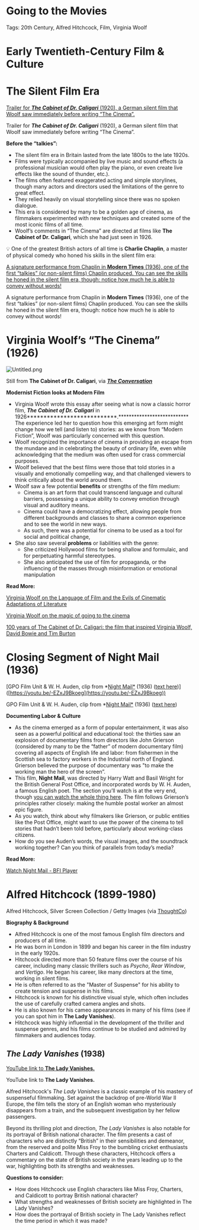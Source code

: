 # Going to the Movies

Tags: 20th Century, Alfred Hitchcock, Film, Virginia Woolf

# Early Twentieth-Century Film & Culture

# The Silent Film Era

[Trailer for ***The Cabinet of Dr. Caligari*** (1920), a German silent film that Woolf saw immediately before writing “The Cinema”.](https://youtu.be/IAtpxqajFak)

Trailer for ***The Cabinet of Dr. Caligari*** (1920), a German silent film that Woolf saw immediately before writing “The Cinema”.

**Before the “talkies”:**

- The silent film era in Britain lasted from the late 1800s to the late 1920s.
- Films were typically accompanied by live music and sound effects (a professional musician would often play the piano, or even create live effects like the sound of thunder, etc.).
- The films often featured exaggerated acting and simple storylines, though many actors and directors used the limitations of the genre to great effect.
- They relied heavily on visual storytelling since there was no spoken dialogue.
- This era is considered by many to be a golden age of cinema, as filmmakers experimented with new techniques and created some of the most iconic films of all time.
- Woolf’s comments in “The Cinema” are directed at films like **The Cabinet of Dr. Caligari**, which she had just seen in 1926.

💡 One of the greatest British actors of all time is **Charlie Chaplin**, a master of physical comedy who honed his skills in the silent film era:

[A signature performance from Chaplin in **Modern Times** (1936), one of the first “talkies” (or non-silent films) Chaplin produced. You can see the skills he honed in the silent film era, though: notice how much he is able to convey without words!](https://youtu.be/6n9ESFJTnHs)

A signature performance from Chaplin in **Modern Times** (1936), one of the first “talkies” (or non-silent films) Chaplin produced. You can see the skills he honed in the silent film era, though: notice how much he is able to convey without words!

# Virginia Woolf’s “The Cinema” (1926)

![Untitled.png](Courses/English%202323/Lectures/Going%20to%20the%20Movies.assets/Untitled.png)

Still from **The Cabinet of Dr. Caligari**, via [***The Conversation***](https://theconversation.com/100-years-of-the-cabinet-of-dr-caligari-the-film-that-inspired-virginia-woolf-david-bowie-and-tim-burton-131899)

**Modernist Fiction looks at Modern Film**

- Virginia Woolf wrote this essay after seeing what is now a classic horror film, ***The Cabinet of Dr. Caligari*** in 1926***************************.*************************** The experience led her to question how this emerging art form might change how we tell (and listen to) stories: as we know from “Modern Fiction”, Woolf was particularly concerned with this question.
- Woolf recognized the importance of cinema in providing an escape from the mundane and in celebrating the beauty of ordinary life, even while acknowledging that the medium was often used for crass commercial purposes.
- Woolf believed that the best films were those that told stories in a visually and emotionally compelling way, and that challenged viewers to think critically about the world around them.
- Woolf saw a few potential **benefits** or strengths of the film medium:
   - Cinema is an art form that could transcend language and cultural barriers, possessing a unique ability to convey emotion through visual and auditory means.
   - Cinema could have a democratizing effect, allowing people from different backgrounds and classes to share a common experience and to see the world in new ways.
   - As such, there was a potential for cinema to be used as a tool for social and political change,
- She also saw several **problems** or liabilities with the genre:
   - She criticized Hollywood films for being shallow and formulaic, and for perpetuating harmful stereotypes.
   - She also anticipated the use of film for propaganda, or the influencing of the masses through misinformation or emotional manipulation

**Read More:**

[Virginia Woolf on the Language of Film and the Evils of Cinematic Adaptations of Literature](https://www.themarginalian.org/2013/02/25/virginia-woolf-on-the-cinema-1926/)

[Virginia Woolf on the magic of going to the cinema](https://theconversation.com/virginia-woolf-on-the-magic-of-going-to-the-cinema-157939)

[100 years of The Cabinet of Dr. Caligari: the film that inspired Virginia Woolf, David Bowie and Tim Burton](https://theconversation.com/100-years-of-the-cabinet-of-dr-caligari-the-film-that-inspired-virginia-woolf-david-bowie-and-tim-burton-131899)

# Closing Segment of **Night Mail** (1936)

[GPO Film Unit & W. H. Auden, clip from *[Night Mail*](https://www.travelfilmarchive.com/item.php?id=13899) (1936) ([text here](https://allpoetry.com/Night-Mail))]([https://youtu.be/-EZxJ9Bkoeg](https://youtu.be/-EZxJ9Bkoeg))

GPO Film Unit & W. H. Auden, clip from *[Night Mail*](https://www.travelfilmarchive.com/item.php?id=13899) (1936) ([text here](https://allpoetry.com/Night-Mail))

**Documenting Labor & Culture**

- As the cinema emerged as a form of popular entertainment, it was also seen as a powerful political and educational tool: the thirties saw an explosion of documentary films from directors like John Grierson (considered by many to be the “father” of modern documentary film) covering all aspects of English life and labor: from fishermen in the Scottish sea to factory workers in the Industrial north of England. Grierson believed the purpose of documentary was "to make the working man the hero of the screen”.
- This film, **Night Mail**, was directed by Harry Watt and Basil Wright for the British General Post Office, and incorporated words by W. H. Auden, a famous English poet. The section you’ll watch is at the very end, though [you can watch the whole thing here](https://www.travelfilmarchive.com/item.php?id=13899). The film follows Grierson’s principles rather closely: making the humble postal worker an almost epic figure.
- As you watch, think about why filmakers like Grierson, or public entities like the Post Office, might want to use the power of the cinema to tell stories that hadn’t been told before, particularly about working-class citizens.
- How do you see Auden’s words, the visual images, and the soundtrack working together? Can you think of parallels from today’s media?

**Read More:**

[Watch Night Mail - BFI Player](https://player.bfi.org.uk/free/film/watch-night-mail-1936-online)

# Alfred Hitchcock (1899-1980)

Alfred Hitchcock, Silver Screen Collection / Getty Images (via [ThoughtCo](https://www.thoughtco.com/alfred-hitchcock-1779814))

**Biography & Background**

- Alfred Hitchcock is one of the most famous English film directors and producers of all time.
- He was born in London in 1899 and began his career in the film industry in the early 1920s.
- Hitchcock directed more than 50 feature films over the course of his career, including many classic thrillers such as *Psycho*, *Rear Window*, and *Vertigo*. He began his career, like many directors at the time, working in silent films.
- He is often referred to as the "Master of Suspense" for his ability to create tension and suspense in his films.
- Hitchcock is known for his distinctive visual style, which often includes the use of carefully crafted camera angles and shots.
- He is also known for his cameo appearances in many of his films (see if you can spot him in **The Lady Vanishes**).
- Hitchcock was highly influential in the development of the thriller and suspense genres, and his films continue to be studied and admired by filmmakers and audiences today.

## ***The Lady Vanishes*** (1938)

[YouTube link to **The Lady Vanishes.**](https://youtu.be/L-nVSdWTe1g)

YouTube link to **The Lady Vanishes.**

Alfred Hitchcock's *The Lady Vanishes* is a classic example of his mastery of suspenseful filmmaking. Set against the backdrop of pre-World War II Europe, the film tells the story of an English woman who mysteriously disappears from a train, and the subsequent investigation by her fellow passengers.

Beyond its thrilling plot and direction, *The Lady Vanishes* is also notable for its portrayal of British national character. The film presents a cast of characters who are distinctly “British” in their sensibilities and demeanor, from the reserved and polite Miss Froy to the bumbling cricket enthusiasts Charters and Caldicott. Through these characters, Hitchcock offers a commentary on the state of British society in the years leading up to the war, highlighting both its strengths and weaknesses.

**Questions to consider:**

- How does Hitchcock use English characters like Miss Froy, Charters, and Caldicott to portray British national character?
- What strengths and weaknesses of British society are highlighted in The Lady Vanishes?
- How does the portrayal of British society in The Lady Vanishes reflect the time period in which it was made?

